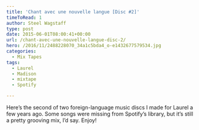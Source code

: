 ```yaml
---
title: 'Chant avec une nouvelle langue [Disc #2]'
timeToRead: 1 
author: Steel Wagstaff
type: post
date: 2015-06-01T08:00:41+00:00
url: /chant-avec-une-nouvelle-langue-disc-2/
hero: /2016/11/2488228070_34a1c5bda4_o-e1432677579534.jpg
categories:
  - Mix Tapes
tags:
  - Laurel
  - Madison
  - mixtape
  - Spotify

---
```

Here&#8217;s the second of two foreign-language music discs I made for Laurel a few years ago. Some songs were missing from Spotify&#8217;s library, but it&#8217;s still a pretty grooving mix, I&#8217;d say. Enjoy!